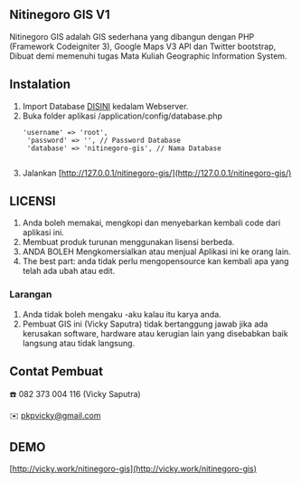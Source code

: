 ## Nitinegoro GIS V1
 
Nitinegoro GIS adalah GIS sederhana yang dibangun dengan PHP (Framework Codeigniter 3), Google Maps V3 API dan Twitter bootstrap, Dibuat demi memenuhi tugas Mata Kuliah Geographic Information System.

## Instalation
1. Import Database [DISINI](/blob/master/DB-SCHEMA.sql) kedalam Webserver.
2. Buka folder aplikasi /application/config/database.php 
    <pre><code>'username' =&gt; 'root',
    'password' =&gt; '', // Password Database
    'database' =&gt; 'nitinegoro-gis', // Nama Database
    </code></pre>
3. Jalankan [http://127.0.0.1/nitinegoro-gis/](http://127.0.0.1/nitinegoro-gis/)

## LICENSI
1. Anda boleh memakai, mengkopi dan menyebarkan kembali code dari aplikasi ini.
2. Membuat produk turunan menggunakan lisensi berbeda.
3. ANDA BOLEH Mengkomersialkan atau menjual Aplikasi ini ke orang lain.
4. The best part: anda tidak perlu mengopensource kan kembali apa yang telah ada ubah atau edit.

### Larangan
1. Anda tidak boleh mengaku -aku kalau itu karya anda.
2. Pembuat GIS ini (Vicky Saputra) tidak bertanggung jawab jika ada kerusakan software, hardware atau kerugian lain yang disebabkan baik langsung atau tidak langsung.

## Contat Pembuat
:phone:  082 373 004 116 (Vicky Saputra)

:envelope: pkpvicky@gmail.com

## DEMO
[http://vicky.work/nitinegoro-gis](http://vicky.work/nitinegoro-gis)
